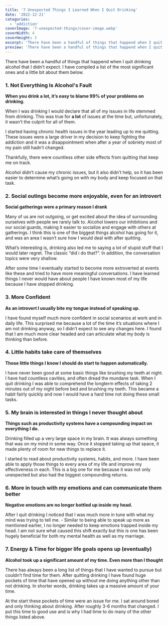```yaml
---
title: '7 Unexpected Things I Learned When I Quit Drinking'
date: '2022-12-21'
categories:
  - 'addiction'
coverImage: '7-unexpected-things/cover-image.webp'
coverWidth: 4
coverHeight: 3
excerpt: 'There have been a handful of things that happend when I quit drinking alcohol that I didn’t expect. I have compiled a list of the most significant ones and a little bit about them.'
preview: 'There have been a handful of things that happend when I quit drinking alcohol that I didn’t expect. I have compiled a list of the most significant ones and a little bit about them below...'
---
```


There have been a handful of things that happend when I quit drinking alcohol that I didn’t expect. I have compiled a list of the most significant ones and a little bit about them below.

### 1. Not Everything Is Alcohol's Fault

**When you drink a lot, it’s easy to blame 99% of your problems on drinking.**

When I was drinking I would declare that all of my issues in life stemmed from drinking. This was true for **a lot** of issues at the time but, unfortunately, it wasn’t the culprit for all of them.

I started having chronic health issues in the year leading up to me quitting. These issues were a large driver in my decision to keep fighting the addiction and it was a disappointment when after a year of sobriety most of my pain still hadn’t changed.

Thankfully, there were countless other side effects from quitting that keep me on track.

Alcohol didn’t cause my chronic issues, but it also didn’t help, so it has been easier to determine what’s going on with my body and keep focused on that task.

### 2. Social outings become more enjoyable, even for an introvert

**Social gatherings were a primary reason I drank**

Many of us are not outgoing, or get excited about the idea of surrounding ourselves with people we rarely talk to. Alcohol lowers our inhibitions and our social guards, making it easier to socialize and engage with others at gatherings. I think this is one of the biggest things alcohol has going for it, and was an area I wasn’t sure how I would deal with after quitting.

What’s interesting is, drinking also led me to saying a lot of stupid stuff that I would later regret. The classic “did i do that?”. In addition, the conversation topics were very shallow.

After some time I eventually started to become more extroverted at events like these and tried to have more meaningful conversations. I have learned things I never would have about people I have known most of my life because I have stopped drinking.

### 3. More Confident

**As an introvert I usually bite my tongue instead of speaking up.**

I have found myself much more confident in social scenarios at work and in daily life. This surprised me because a lot of the time it’s situations where I am not drinking anyway, so I didn’t expect to see any changes here. I found that I am much more clear headed and can articulate what my body is thinking than before.

### 4. Little habits take care of themselves

**Those little things I know I should do start to happen automatically.**

I have never been good at some basic things like brushing my teeth at night. I have had countless cavities, and often dread the mundane task. When I quit drinking I was able to comprehend the longterm effects of taking 2 minutes out of my night before bed and brushing my teeth. This became a habit fairly quickly and now I would have a hard time not doing these small tasks.

### 5. My brain is interested in things I never thought about

**Things such as productivity systems have a compounding impact on everything I do.**

Drinking filled up a very large space in my brain. It was always something that was on my mind in some way. Once it stopped taking up that space, it made plenty of room for new things to replace it.

I started to read about productivity systems, habits, and more. I have been able to apply those things to every area of my life and improve my effectiveness in each. This is a big one for me because it was not only unexpected but also had the biggest compounding returns.

### 6. More in touch with my emotions and can communicate them better

**Negative emotions are no longer bottled up inside my head.**

After I quit drinking I noticed that I was much more in tune with what my mind was trying to tell me. - Similar to being able to speak up more as mentioned earlier, I no longer needed to keep emotions trapped inside my head. I am not sure what caused this shift exactly but this is one has been hugely beneficial for both my mental health as well as my marriage.

### 7. Energy & Time for bigger life goals opens up (eventually)

**Alcohol took up a significant amount of my time. Even more than I thought**

There has always been a long list of things that I have wanted to pursue but couldn’t find time for them. After quitting drinking I have found huge pockets of time that have opened up without me doing anything other than not drinking. In shorter words, drinking takes up a massive amount of your time.

At the start these pockets of time were an issue for me. I sat around bored and only thinking about drinking. After roughly 3-6 months that changed. I put this time to good use and is why I had time to do many of the other things listed above.
